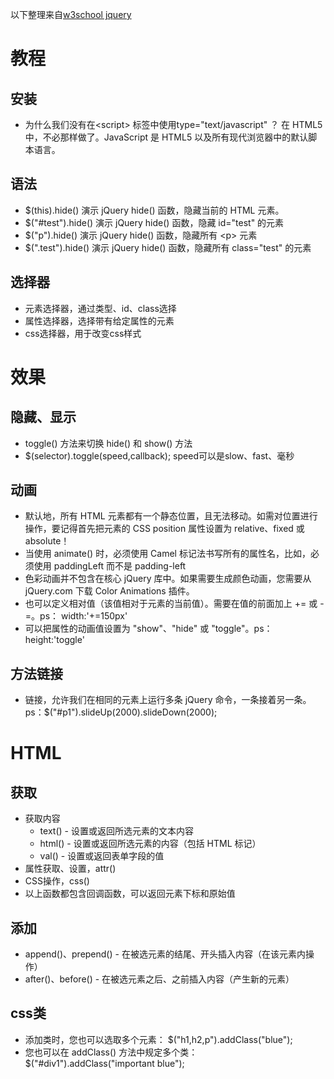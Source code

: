 以下整理来自[w3school jquery](http://www.w3school.com.cn/jquery/index.asp)

# 教程
## 安装
- 为什么我们没有在<script\> 标签中使用type="text/javascript" ？
在 HTML5 中，不必那样做了。JavaScript 是 HTML5 以及所有现代浏览器中的默认脚本语言。

## 语法
- $(this).hide()
演示 jQuery hide() 函数，隐藏当前的 HTML 元素。
- $("#test").hide()
演示 jQuery hide() 函数，隐藏 id="test" 的元素
- $("p").hide()
演示 jQuery hide() 函数，隐藏所有 <p\> 元素
- $(".test").hide()
演示 jQuery hide() 函数，隐藏所有 class="test" 的元素

## 选择器
- 元素选择器，通过类型、id、class选择
- 属性选择器，选择带有给定属性的元素
- css选择器，用于改变css样式

# 效果
## 隐藏、显示
-  toggle() 方法来切换 hide() 和 show() 方法
  - $(selector).toggle(speed,callback); speed可以是slow、fast、毫秒

## 动画
- 默认地，所有 HTML 元素都有一个静态位置，且无法移动。如需对位置进行操作，要记得首先把元素的 CSS position 属性设置为 relative、fixed 或 absolute！
- 当使用 animate() 时，必须使用 Camel 标记法书写所有的属性名，比如，必须使用 paddingLeft 而不是 padding-left
- 色彩动画并不包含在核心 jQuery 库中。如果需要生成颜色动画，您需要从 jQuery.com 下载 Color Animations 插件。
- 也可以定义相对值（该值相对于元素的当前值）。需要在值的前面加上 += 或 -=。ps： width:'+=150px'
- 可以把属性的动画值设置为 "show"、"hide" 或 "toggle"。ps： height:'toggle'

## 方法链接
- 链接，允许我们在相同的元素上运行多条 jQuery 命令，一条接着另一条。ps：$("#p1").slideUp(2000).slideDown(2000);

# HTML
## 获取
- 获取内容
  - text() - 设置或返回所选元素的文本内容
  - html() - 设置或返回所选元素的内容（包括 HTML 标记）
  - val() - 设置或返回表单字段的值
- 属性获取、设置，attr()
- CSS操作，css()
- 以上函数都包含回调函数，可以返回元素下标和原始值

## 添加
- append()、prepend() - 在被选元素的结尾、开头插入内容（在该元素内操作）
- after()、before() - 在被选元素之后、之前插入内容（产生新的元素）

## css类
- 添加类时，您也可以选取多个元素： $("h1,h2,p").addClass("blue");
- 您也可以在 addClass() 方法中规定多个类：$("#div1").addClass("important blue");
